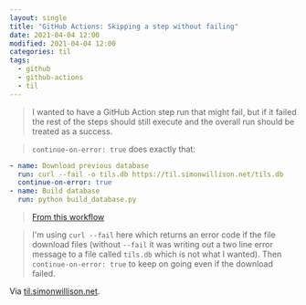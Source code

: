 ```yaml
---
layout: single
title: "GitHub Actions: Skipping a step without failing"
date: 2021-04-04 12:00
modified: 2021-04-04 12:00
categories: til
tags:
  - github
  - github-actions
  - til
---
```


> I wanted to have a GitHub Action step run that might fail,
> but if it failed the rest of the steps should still execute and the overall run should be treated as a success.

> `continue-on-error: true` does exactly that:

```yaml
- name: Download previous database
  run: curl --fail -o tils.db https://til.simonwillison.net/tils.db
  continue-on-error: true
- name: Build database
  run: python build_database.py
```

> [From this workflow](https://github.com/simonw/til/blob/7d799a24921f66e585b8a6b8756b7f8040c899df/.github/workflows/build.yml#L32-L36)

> I'm using `curl --fail` here which returns an error code if the file download files
> (without `--fail` it was writing out a two line error message to a file called `tils.db` which is not what I wanted).
> Then `continue-on-error: true` to keep on going even if the download failed.

Via [til.simonwillison.net](https://github.com/simonw/til/blob/main/github-actions/continue-on-error.md).
